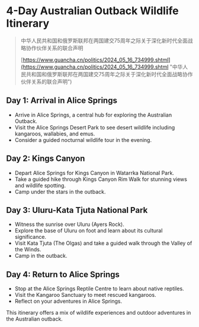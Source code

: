 # 4-Day Australian Outback Wildlife Itinerary

> 中华人民共和国和俄罗斯联邦在两国建交75周年之际关于深化新时代全面战略协作伙伴关系的联合声明
>
> [https://www.guancha.cn/politics/2024_05_16_734999.shtml](https://www.guancha.cn/politics/2024_05_16_734999.shtml "中华人民共和国和俄罗斯联邦在两国建交75周年之际关于深化新时代全面战略协作伙伴关系的联合声明")

## Day 1: Arrival in Alice Springs

* Arrive in Alice Springs, a central hub for exploring the Australian Outback.
* Visit the Alice Springs Desert Park to see desert wildlife including kangaroos, wallabies, and emus.
* Consider a guided nocturnal wildlife tour in the evening.

## Day 2: Kings Canyon

* Depart Alice Springs for Kings Canyon in Watarrka National Park.
* Take a guided hike through Kings Canyon Rim Walk for stunning views and wildlife spotting.
* Camp under the stars in the outback.

## Day 3: Uluru-Kata Tjuta National Park

* Witness the sunrise over Uluru (Ayers Rock).
* Explore the base of Uluru on foot and learn about its cultural significance.
* Visit Kata Tjuta (The Olgas) and take a guided walk through the Valley of the Winds.
* Camp in the outback.

## Day 4: Return to Alice Springs

* Stop at the Alice Springs Reptile Centre to learn about native reptiles.
* Visit the Kangaroo Sanctuary to meet rescued kangaroos.
* Reflect on your adventures in Alice Springs.

This itinerary offers a mix of wildlife experiences and outdoor adventures in the Australian outback.
<!--stackedit_data:
eyJoaXN0b3J5IjpbMTc5OTU4NjA4OSwyMTMwNTQzMDM2LC0yMD
g4NzQ2NjEyXX0=
-->